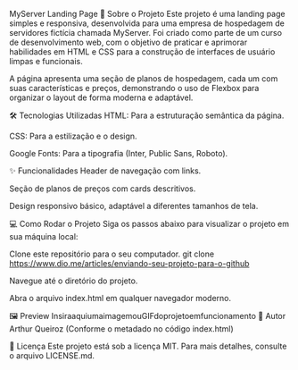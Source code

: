 MyServer Landing Page
🚀 Sobre o Projeto
Este projeto é uma landing page simples e responsiva, desenvolvida para uma empresa de hospedagem de servidores fictícia chamada MyServer. Foi criado como parte de um curso de desenvolvimento web, com o objetivo de praticar e aprimorar habilidades em HTML e CSS para a construção de interfaces de usuário limpas e funcionais.

A página apresenta uma seção de planos de hospedagem, cada um com suas características e preços, demonstrando o uso de Flexbox para organizar o layout de forma moderna e adaptável.

🛠️ Tecnologias Utilizadas
HTML: Para a estruturação semântica da página.

CSS: Para a estilização e o design.

Google Fonts: Para a tipografia (Inter, Public Sans, Roboto).

✨ Funcionalidades
Header de navegação com links.

Seção de planos de preços com cards descritivos.

Design responsivo básico, adaptável a diferentes tamanhos de tela.

💻 Como Rodar o Projeto
Siga os passos abaixo para visualizar o projeto em sua máquina local:

Clone este repositório para o seu computador.
git clone https://www.dio.me/articles/enviando-seu-projeto-para-o-github

Navegue até o diretório do projeto.

Abra o arquivo index.html em qualquer navegador moderno.

🖼️ Preview
InsiraaquiumaimagemouGIFdoprojetoemfuncionamento
👤 Autor
Arthur Queiroz (Conforme o metadado no código index.html)

📄 Licença
Este projeto está sob a licença MIT. Para mais detalhes, consulte o arquivo LICENSE.md.
